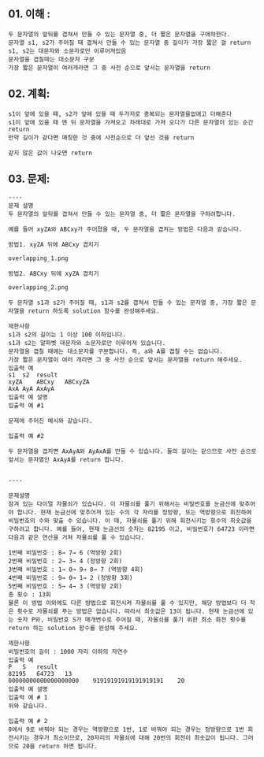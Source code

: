 ## 01. 이해 :
    두 문자열의 앞뒤를 겹쳐서 만들 수 있는 문자열 중, 더 짧은 문자열을 구애햐한다.
    문자열 s1, s2가 주어질 때 겹쳐서 만들 수 있는 문자열 중 길이가 가장 짧은 걸 return
    s1, s2는 대문자와 소문자로만 이루어져있음
    문자열을 겹칠때는 대소문자 구분
    가장 짧은 문자열이 여러개라면 그 중 사전 순으로 앞서는 문자열을 return

## 02. 계획:
    s1이 앞에 있을 때, s2가 앞에 있을 때 두가지로 중복되는 문자열을없애고 더해준다
    s1이 앞애 있을 때 맨 뒤 문자열을 가져오고 차례대로 가져 오다가 다른 문자열이 있는 순간 return
    만약 길이가 같다면 매칭한 것 중에 사전순으로 더 앞선 것을 return
    
    같지 않은 값이 나오면 return
    
    
    
## 03. 문제: 
    ----
    문제 설명
    두 문자열의 앞뒤를 겹쳐서 만들 수 있는 문자열 중, 더 짧은 문자열을 구하려합니다.
    
    예를 들어 xyZA와 ABCxy가 주어졌을 때, 두 문자열을 겹치는 방법은 다음과 같습니다.
    
    방법1. xyZA 뒤에 ABCxy 겹치기
    
    overlapping_1.png
    
    방법2. ABCxy 뒤에 xyZA 겹치기
    
    overlapping_2.png
    
    두 문자열 s1과 s2가 주어질 때, s1과 s2를 겹쳐서 만들 수 있는 문자열 중, 가장 짧은 문자열을 return 하도록 solution 함수를 완성해주세요.
    
    제한사항
    s1과 s2의 길이는 1 이상 100 이하입니다.
    s1과 s2는 알파벳 대문자와 소문자로만 이루어져 있습니다.
    문자열을 겹칠 때에는 대소문자를 구분합니다. 즉, a와 A를 겹칠 수는 없습니다.
    가장 짧은 문자열이 여러 개라면 그 중 사전 순으로 앞서는 문자열을 return 해주세요.
    입출력 예
    s1	s2	result
    xyZA	ABCxy	ABCxyZA
    AxA	AyA	AxAyA
    입출력 예 설명
    입출력 예 #1
    
    문제에 주어진 예시와 같습니다.
    
    입출력 예 #2
    
    두 문자열을 겹치면 AxAyA와 AyAxA를 만들 수 있습니다. 둘의 길이는 같으므로 사전 순으로 앞서는 문자열인 AxAyA를 return 합니다.
    
    
    ----
    
    문제설명
    잠겨 있는 다이얼 자물쇠가 있습니다. 이 자물쇠를 풀기 위해서는 비밀번호를 눈금선에 맞추어야 합니다. 현재 눈금선에 맞추어져 있는 수의 각 자리를 정방향, 또는 역방향으로 회전하여 비밀번호의 수와 맞출 수 있습니다. 이 때, 자물쇠를 풀기 위해 회전시키는 횟수의 최솟값을 구하려고 합니다. 예를 들어, 현재 눈금선의 숫자는 82195 이고, 비밀번호가 64723 이라면 다음과 같은 연산을 거쳐 자물쇠를 풀 수 있습니다.
    
    1번째 비밀번호 : 8→ 7→ 6 (역방향 2회)
    2번째 비밀번호 : 2→ 3→ 4 (정방향 2회)
    3번째 비밀번호 : 1→ 0→ 9→ 8→ 7 (역방향 4회)
    4번째 비밀번호 : 9→ 0→ 1→ 2 (정방향 3회)
    5번째 비밀번호 : 5→ 4→ 3 (역방향 2회)
    총 횟수 : 13회
    물론 이 방법 이외에도 다른 방법으로 회전시켜 자물쇠를 풀 수 있지만, 해당 방법보다 더 작은 횟수로 자물쇠를 푸는 방법은 없습니다. 따라서 최솟값은 13이 됩니다. 현재 눈금선에 있는 숫자 P와, 비밀번호 S가 매개변수로 주어질 때, 자물쇠를 풀기 위한 최소 회전 횟수를 return 하는 solution 함수를 완성해 주세요.
    
    제한사항
    비밀번호의 길이 : 1000 자리 이하의 자연수
    입출력 예
    P	S	result
    82195	64723	13
    00000000000000000000	91919191919191919191	20
    입출력 예 설명
    입출력 예 # 1
    위와 같습니다.
    
    입출력 예 # 2
    0에서 9로 바꿔야 되는 경우는 역방향으로 1번, 1로 바꿔야 되는 경우는 정방향으로 1번 회전시키는 경우가 최소이므로, 20자리의 자물쇠에 대해 20번의 회전이 최솟값이 됩니다. 그러므로 20을 return 하면 됩니다.